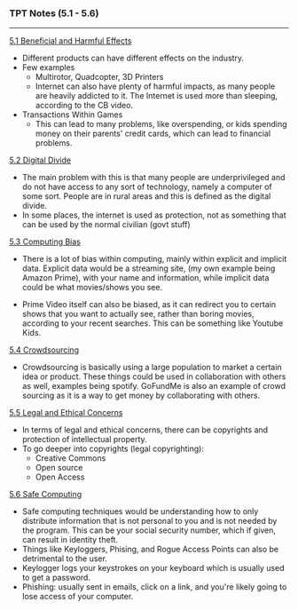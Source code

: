 ### TPT Notes (5.1 - 5.6)
--------------------

[5.1 Beneficial and Harmful Effects](https://drive.google.com/file/d/1RXc68oLrmCTquHnKL4IQV9qIqkvJQb4L/view?usp=sharing)

- Different products can have different effects on the industry.
- Few examples
   - Multirotor, Quadcopter, 3D Printers
   - Internet can also have plenty of harmful impacts, as many people are heavily addicted to it. The Internet is used more than sleeping, according to the CB video. 
- Transactions Within Games
   - This can lead to many problems, like overspending, or kids spending money on their parents' credit cards, which can lead to financial problems. 


[5.2 Digital Divide](https://drive.google.com/file/d/1MXKE5eKrMnXbcsAblrk7Bp0HRPcLy6Ub/view?usp=sharing)
- The main problem with this is that many people are underprivileged and do not have access to any sort of technology, namely a computer of some sort. People are in rural areas and this is defined as the digital divide.
- In some places, the internet is used as protection, not as something that can be used by the normal civilian (govt stuff)

[5.3 Computing Bias](https://drive.google.com/file/d/1b8-Ou9aGQezmaZRsTEWaY2JZIwdHIzxE/view?usp=sharing)
- There is a lot of bias within computing, mainly within explicit and implicit data. Explicit data would be a streaming site, (my own example being Amazon Prime), with your name and information, while implicit data could be what movies/shows you see. 

- Prime Video itself can also be biased, as it can redirect you to certain shows that you want to actually see, rather than boring movies, according to your recent searches. This can be something like Youtube Kids. 

[5.4 Crowdsourcing](https://drive.google.com/file/d/1kgvjhR_EMEe3h5A5aa1idbKRXEEzTj7N/view?usp=sharing)
- Crowdsourcing is basically using a large population to market a certain idea or product. These things could be used in collaboration with others as well, examples being spotify. GoFundMe is also an example of crowd sourcing as it is a way to get money by collaborating with others. 

[5.5 Legal and Ethical Concerns](https://drive.google.com/file/d/1-ezX6JN6ACtUE4fXxvd2TnkaVcoFzD65/view?usp=sharing)
- In terms of legal and ethical concerns, there can be copyrights and protection of intellectual property. 
- To go deeper into copyrights (legal copyrighting):
   - Creative Commons
   - Open source 
   - Open Access

[5.6 Safe Computing](https://drive.google.com/file/d/1JIxOvsWfI9YyXgqx6PQwXC6Xsw5T-pPP/view?usp=sharing)

- Safe computing techniques would be understanding how to only distribute information that is not personal to you and is not needed by the program. This can be your social security number, which if given, can result in identity theft. 
- Things like Keyloggers, Phising, and Rogue Access Points can also be detrimental to the user.
- Keylogger logs your keystrokes on your keyboard which is usually used to get a password. 
- Phishing: usually sent in emails, click on a link, and you're likely going to lose access of your computer.